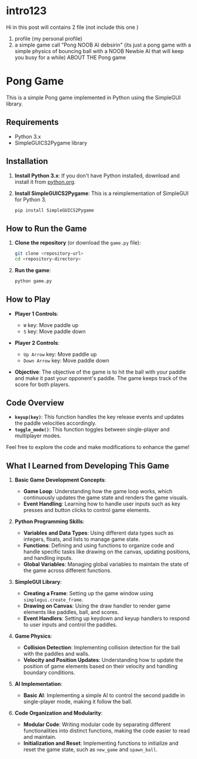 # intro123

Hi in this post will contains 2 file (not include this one )
1. profile (my personal profile)
2. a simple game call "Pong NOOB AI debsirin" (its just a pong game with a simple physics of bouncing ball with a NOOB Newbie AI that will keep you busy for a while)
ABOUT THE Pong game
# Pong Game

This is a simple Pong game implemented in Python using the SimpleGUI library.

## Requirements

- Python 3.x
- SimpleGUICS2Pygame library

## Installation

1. **Install Python 3.x**: If you don't have Python installed, download and install it from [python.org](https://www.python.org/).

2. **Install SimpleGUICS2Pygame**: This is a reimplementation of SimpleGUI for Python 3.

    ```sh
    pip install SimpleGUICS2Pygame
    ```

## How to Run the Game

1. **Clone the repository** (or download the `game.py` file):

    ```sh
    git clone <repository-url>
    cd <repository-directory>
    ```

2. **Run the game**:

    ```sh
    python game.py
    ```

## How to Play

- **Player 1 Controls**:
  - `W` key: Move paddle up
  - `S` key: Move paddle down

- **Player 2 Controls**:
  - `Up Arrow` key: Move paddle up
  - `Down Arrow` key: Move paddle down

- **Objective**: The objective of the game is to hit the ball with your paddle and make it past your opponent's paddle. The game keeps track of the score for both players.

## Code Overview

- **`keyup(key)`**: This function handles the key release events and updates the paddle velocities accordingly.
- **`toggle_mode()`**: This function toggles between single-player and multiplayer modes.

Feel free to explore the code and make modifications to enhance the game!
## What I Learned from Developing This Game

1. **Basic Game Development Concepts**:
   - **Game Loop**: Understanding how the game loop works, which continuously updates the game state and renders the game visuals.
   - **Event Handling**: Learning how to handle user inputs such as key presses and button clicks to control game elements.

2. **Python Programming Skills**:
   - **Variables and Data Types**: Using different data types such as integers, floats, and lists to manage game state.
   - **Functions**: Defining and using functions to organize code and handle specific tasks like drawing on the canvas, updating positions, and handling inputs.
   - **Global Variables**: Managing global variables to maintain the state of the game across different functions.

3. **SimpleGUI Library**:
   - **Creating a Frame**: Setting up the game window using `simplegui.create_frame`.
   - **Drawing on Canvas**: Using the draw handler to render game elements like paddles, ball, and scores.
   - **Event Handlers**: Setting up keydown and keyup handlers to respond to user inputs and control the paddles.

4. **Game Physics**:
   - **Collision Detection**: Implementing collision detection for the ball with the paddles and walls.
   - **Velocity and Position Updates**: Understanding how to update the position of game elements based on their velocity and handling boundary conditions.

5. **AI Implementation**:
   - **Basic AI**: Implementing a simple AI to control the second paddle in single-player mode, making it follow the ball.

6. **Code Organization and Modularity**:
   - **Modular Code**: Writing modular code by separating different functionalities into distinct functions, making the code easier to read and maintain.
   - **Initialization and Reset**: Implementing functions to initialize and reset the game state, such as `new_game` and `spawn_ball`.








